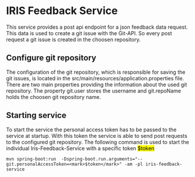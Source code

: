 # IRIS Feedback Service
This service provides a post api endpoint for a json feedback data request. This data is used to create a git issue with the Git-API. So every post request a git issue is created in the choosen repository.

## Configure git repository
The configuration of the git repository, which is responsible for saving the git issues, is located in the src/main/resources/application.properties file. There are two main properties providing the information about the used git repository. The property git.user stores the username and git.repoName holds the choosen git repository name.


## Starting service
To start the service the personal access token has to be passed to the service at startup. With this token the service is able to send post requests to the configured git repository. The following command is used to start the individual Iris-Feedback-Service with a specific token <mark>$token</mark>
```
mvn spring-boot:run  -Dspring-boot.run.arguments="--git.personalAccessToken=<mark>$token</mark>" -am -pl iris-feedback-service
```
